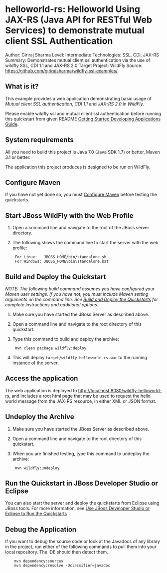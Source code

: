 helloworld-rs: Helloworld Using JAX-RS (Java API for RESTful Web Services) to demonstrate mutual client SSL Authentication
==========================================================================================================================
Author: Giriraj Sharma
Level: Intermediate
Technologies: SSL, CDI, JAX-RS
Summary: Demonstrates mutual client ssl authentication via the use of wildfly SSL, CDI 1.1 and JAX-RS 2.0
Target Project: WildFly
Source: <https://github.com/girirajsharma/wildfly-ssl-examples/>

What is it?
-----------

This example provides a web application demonstrating basic usage of *Mutual client SSL authentication*, *CDI 1.1* and *JAX-RS 2.0* in *WildFly*.

Please enable wildfly ssl and mutual client ssl authentication before running this quickstart from given README [Getting Started Developing Applications Guide](https://github.com/girirajsharma/wildfly-ssl-examples/).

System requirements
-------------------

All you need to build this project is Java 7.0 (Java SDK 1.7) or better, Maven 3.1 or better.

The application this project produces is designed to be run on WildFly.

 
Configure Maven
---------------

If you have not yet done so, you must [Configure Maven](../README.md#mavenconfiguration) before testing the quickstarts.


Start JBoss WildFly with the Web Profile
-------------------------

1. Open a command line and navigate to the root of the JBoss server directory.
2. The following shows the command line to start the server with the web profile:

        For Linux:   JBOSS_HOME/bin/standalone.sh
        For Windows: JBOSS_HOME\bin\standalone.bat

 
Build and Deploy the Quickstart
-------------------------

_NOTE: The following build command assumes you have configured your Maven user settings. If you have not, you must include Maven setting arguments on the command line. See [Build and Deploy the Quickstarts](../README.md#buildanddeploy) for complete instructions and additional options._

1. Make sure you have started the JBoss Server as described above.
2. Open a command line and navigate to the root directory of this quickstart.
3. Type this command to build and deploy the archive:

        mvn clean package wildfly:deploy

4. This will deploy `target/wildfly-helloworld-rs.war` to the running instance of the server.


Access the application 
---------------------

The web application is deployed to <http://localhost:8080/wildfly-helloworld-rs>, and includes a root html page that may be used to request the hello world message from the JAX-RS resource, in either XML or JSON format.

Undeploy the Archive
--------------------

1. Make sure you have started the JBoss Server as described above.
2. Open a command line and navigate to the root directory of this quickstart.
3. When you are finished testing, type this command to undeploy the archive:

        mvn wildfly:undeploy


Run the Quickstart in JBoss Developer Studio or Eclipse
-------------------------------------
You can also start the server and deploy the quickstarts from Eclipse using JBoss tools. For more information, see [Use JBoss Developer Studio or Eclipse to Run the Quickstarts](../README.md#useeclipse) 


Debug the Application
------------------------------------

If you want to debug the source code or look at the Javadocs of any library in the project, run either of the following commands to pull them into your local repository. The IDE should then detect them.

        mvn dependency:sources
        mvn dependency:resolve -Dclassifier=javadoc
